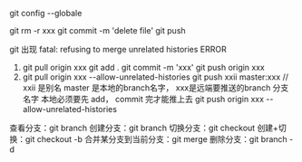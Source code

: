 git config --globale 

git rm -r xxx
git commit -m 'delete file'
git push 


git 出现 fatal: refusing to merge unrelated histories ERROR
1. git pull origin xxx 
   git add .  git commit -m 'xxx'		git push origin xxx
2. git pull origin xxx --allow-unrelated-histories 
	git push xxii master:xxx // xxii 是别名   master 是本地的branch名字， xxx是远端要推送的branch 分支 名字
本地必须要先 add， commit 完才能推上去
git push origin xxx --allow-unrelated-histories



查看分支：git branch
创建分支：git branch <name>
切换分支：git checkout <name>
创建+切换：git checkout -b <name>
合并某分支到当前分支：git merge <name>
删除分支：git branch -d <name>

